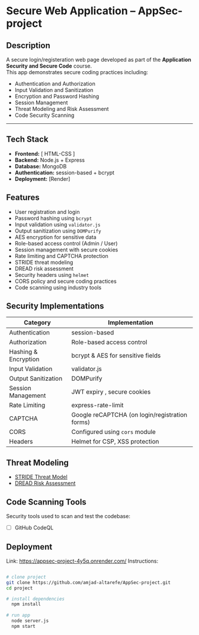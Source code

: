 #  Secure Web Application – AppSec-project

##  Description

A secure login/registeration web page developed as part of the **Application Security and Secure Code** course.  
This app demonstrates secure coding practices including:

- Authentication and Authorization
- Input Validation and Sanitization
- Encryption and Password Hashing
- Session Management
- Threat Modeling and Risk Assessment
- Code Security Scanning

---

## Tech Stack

- **Frontend:** [ HTML-CSS ]
- **Backend:** Node.js + Express
- **Database:** MongoDB
- **Authentication:** session-based + bcrypt
- **Deployment:** [Render]


##  Features

- User registration and login
- Password hashing using `bcrypt`
- Input validation using `validator.js`
- Output sanitization using `DOMPurify`
- AES encryption for sensitive data
- Role-based access control (Admin / User)
- Session management with secure cookies
- Rate limiting and CAPTCHA protection
- STRIDE threat modeling
- DREAD risk assessment
- Security headers using `helmet `
- CORS policy and secure coding practices
- Code scanning using industry tools



 ## Security Implementations

| Category               | Implementation                                  
|------------------------|-------------------------------------------------
| Authentication         | session-based     
| Authorization          | Role-based access control                       
| Hashing & Encryption   | bcrypt & AES for sensitive fields                                                                
| Input Validation       | validator.js                                    
| Output Sanitization    | DOMPurify                                       
| Session Management     | JWT expiry , secure cookies    
| Rate Limiting          | express-rate-limit                              
| CAPTCHA                | Google reCAPTCHA (on login/registration forms)  
| CORS                   | Configured using `cors` module                  
| Headers                | Helmet for CSP, XSS protection


##  Threat Modeling

- [STRIDE Threat Model](docs/STRIDE.md)
- [DREAD Risk Assessment](docs/DREAD.md)

##  Code Scanning Tools

Security tools used to scan and test the codebase:
- [ ] GitHub CodeQL


## Deployment
Link: https://appsec-project-4y5q.onrender.com/
Instructions:
```bash

# clone project
git clone https://github.com/amjad-altarefe/AppSec-project.git
cd project

# install dependencies
  npm install
  
# run app
  node server.js
  npm start
```







